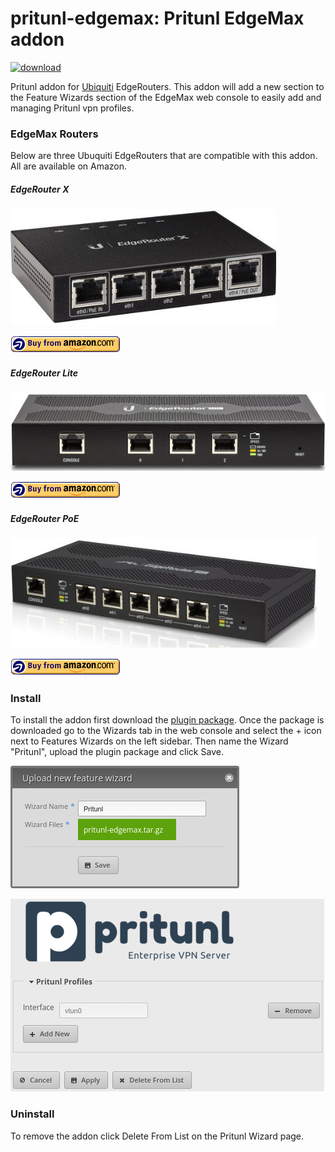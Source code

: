 # pritunl-edgemax: Pritunl EdgeMax addon

[![download](https://img.shields.io/badge/download-plugin-55acee.svg?style=flat)](https://github.com/pritunl/pritunl-edgemax/raw/master/pritunl-edgemax.tar.gz)

Pritunl addon for [Ubiquiti](https://www.ubnt.com/) EdgeRouters. This addon
will add a new section to the Feature Wizards section of the EdgeMax web
console to easily add and managing Pritunl vpn profiles.

### EdgeMax Routers

Below are three Ubuquiti EdgeRouters that are compatible with this addon. All
are available on Amazon.

##### EdgeRouter X

[![ubntX](img/ubntX.jpg)](http://www.amazon.com/gp/product/B00YFJT29C/ref=as_li_qf_sp_asin_il_tl?ie=UTF8&camp=1789&creative=9325&creativeASIN=B00YFJT29C&linkCode=as2&tag=pritunl0e-20&linkId=7NSGT6PIOUD3DDTQ)

[![amzn](img/amzn.png)](http://www.amazon.com/gp/product/B00YFJT29C/ref=as_li_qf_sp_asin_il_tl?ie=UTF8&camp=1789&creative=9325&creativeASIN=B00YFJT29C&linkCode=as2&tag=pritunl0e-20&linkId=7NSGT6PIOUD3DDTQ)

##### EdgeRouter Lite

[![ubntL](img/ubntL.jpg)](http://www.amazon.com/gp/product/B00HXT8EKE/ref=as_li_qf_sp_asin_il_tl?ie=UTF8&camp=1789&creative=9325&creativeASIN=B00HXT8EKE&linkCode=as2&tag=pritunl0e-20&linkId=E5GBUA64M2NGTOCG)

[![amzn](img/amzn.png)](http://www.amazon.com/gp/product/B00HXT8EKE/ref=as_li_qf_sp_asin_il_tl?ie=UTF8&camp=1789&creative=9325&creativeASIN=B00HXT8EKE&linkCode=as2&tag=pritunl0e-20&linkId=E5GBUA64M2NGTOCG)

##### EdgeRouter PoE

[![ubnt5](img/ubnt5.jpg)](http://www.amazon.com/gp/product/B00E77N3WE/ref=as_li_qf_sp_asin_il_tl?ie=UTF8&camp=1789&creative=9325&creativeASIN=B00E77N3WE&linkCode=as2&tag=pritunl0e-20&linkId=6QRHEIAL77LQJETD)

[![amzn](img/amzn.png)](http://www.amazon.com/gp/product/B00E77N3WE/ref=as_li_qf_sp_asin_il_tl?ie=UTF8&camp=1789&creative=9325&creativeASIN=B00E77N3WE&linkCode=as2&tag=pritunl0e-20&linkId=6QRHEIAL77LQJETD)

### Install

To install the addon first download the
[plugin package](https://github.com/pritunl/pritunl-edgemax/raw/master/pritunl-edgemax.tar.gz).
Once the package is downloaded go to the Wizards tab
in the web console and select the + icon next to Features Wizards on the left
sidebar. Then name the Wizard "Pritunl", upload the plugin package and click
Save.

![ubntX](img/screenshot0.png)

![ubntX](img/screenshot1.png)

### Uninstall

To remove the addon click Delete From List on the Pritunl Wizard page.
